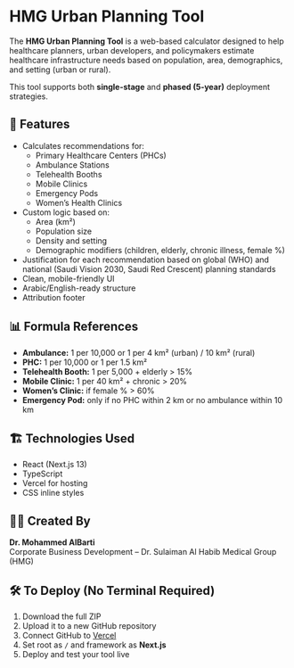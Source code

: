 # HMG Urban Planning Tool

The **HMG Urban Planning Tool** is a web-based calculator designed to help healthcare planners, urban developers, and policymakers estimate healthcare infrastructure needs based on population, area, demographics, and setting (urban or rural).

This tool supports both **single-stage** and **phased (5-year)** deployment strategies.

## 🚀 Features

- Calculates recommendations for:
  - Primary Healthcare Centers (PHCs)
  - Ambulance Stations
  - Telehealth Booths
  - Mobile Clinics
  - Emergency Pods
  - Women’s Health Clinics
- Custom logic based on:
  - Area (km²)
  - Population size
  - Density and setting
  - Demographic modifiers (children, elderly, chronic illness, female %)
- Justification for each recommendation based on global (WHO) and national (Saudi Vision 2030, Saudi Red Crescent) planning standards
- Clean, mobile-friendly UI
- Arabic/English-ready structure
- Attribution footer

## 📊 Formula References

- **Ambulance:** 1 per 10,000 or 1 per 4 km² (urban) / 10 km² (rural)
- **PHC:** 1 per 10,000 or 1 per 1.5 km²
- **Telehealth Booth:** 1 per 5,000 + elderly > 15%
- **Mobile Clinic:** 1 per 40 km² + chronic > 20%
- **Women’s Clinic:** if female % > 60%
- **Emergency Pod:** only if no PHC within 2 km or no ambulance within 10 km

## 🏗️ Technologies Used

- React (Next.js 13)
- TypeScript
- Vercel for hosting
- CSS inline styles

## 👨‍💼 Created By

**Dr. Mohammed AlBarti**  
Corporate Business Development – Dr. Sulaiman Al Habib Medical Group (HMG)

## 🛠️ To Deploy (No Terminal Required)

1. Download the full ZIP
2. Upload it to a new GitHub repository
3. Connect GitHub to [Vercel](https://vercel.com)
4. Set root as `/` and framework as **Next.js**
5. Deploy and test your tool live